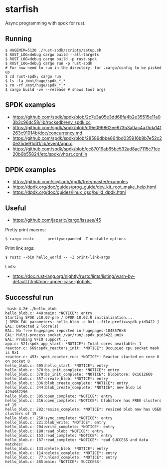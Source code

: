 # starfish

Async programming with spdk for rust.

## Running

```
$ HUGEMEM=5120 ./rust-spdk/scripts/setup.sh
$ RUST_LOG=debug cargo build --all-targets
$ RUST_LOG=debug cargo build -p rust-spdk
$ RUST_LOG=debug cargo run -p rust-spdk
# For now need to run in the directory, for .cargo/config to be picked up
$ cd rust-spdk; cargo run
$ ls -la /mnt/huge/spdk_*_*
$ rm -rf /mnt/huge/spdk_*_*
$ cargo build -vv --release # shows tool args
```

## SPDK examples

- https://github.com/spdk/spdk/blob/2c7e3a05e3dd68fa4b2e35515e11a03b3c96dc58/lib/rocksdb/env_spdk.cc
- https://github.com/spdk/spdk/blob/cf9e099862ee973b3a0ac4a75da141263c91014b/doc/concurrency.md
- https://github.com/spdk/spdk/blob/28589dbbe864bd035916b8b7e52c20e25de91d31/lib/event/app.c
- https://github.com/spdk/spdk/blob/cc87019ab65be532ad8ae7115c71ce20b6b55824/etc/spdk/vhost.conf.in

## DPDK examples

- https://github.com/scylladb/dpdk/tree/master/examples
- https://dpdk.org/doc/guides/prog_guide/dev_kit_root_make_help.html
- https://dpdk.org/doc/guides/linux_gsg/build_dpdk.html

## Useful

- https://github.com/japaric/xargo/issues/45

Pretty print macros:

```
$ cargo rustc -- --pretty=expanded -Z unstable-options
```

Print link args:

```
$ rustc --bin hello_world -- -Z print-link-args
```

Lints:

- https://doc.rust-lang.org/nightly/rustc/lints/listing/warn-by-default.html#non-upper-case-globals`

## Successful run

```
-bash-4.2# ./hello_blob
hello_blob.c: 449:main: *NOTICE*: entry
Starting SPDK v18.07-pre / DPDK 18.02.0 initialization...
[ DPDK EAL parameters: hello_blob -c 0x1 --file-prefix=spdk_pid3422 ]
EAL: Detected 2 lcore(s)
EAL: No free hugepages reported in hugepages-1048576kB
EAL: Multi-process socket /var/run/.spdk_pid3422_unix
EAL: Probing VFIO support...
app.c: 521:spdk_app_start: *NOTICE*: Total cores available: 1
reactor.c: 669:spdk_reactors_init: *NOTICE*: Occupied cpu socket mask is 0x1
reactor.c: 453:_spdk_reactor_run: *NOTICE*: Reactor started on core 0 on socket 0
hello_blob.c: 405:hello_start: *NOTICE*: entry
hello_blob.c: 370:bs_init_complete: *NOTICE*: entry
hello_blob.c: 378:bs_init_complete: *NOTICE*: blobstore: 0x1612660
hello_blob.c: 357:create_blob: *NOTICE*: entry
hello_blob.c: 336:blob_create_complete: *NOTICE*: entry
hello_blob.c: 344:blob_create_complete: *NOTICE*: new blob id 4294967296
hello_blob.c: 305:open_complete: *NOTICE*: entry
hello_blob.c: 316:open_complete: *NOTICE*: blobstore has FREE clusters of 15
hello_blob.c: 282:resize_complete: *NOTICE*: resized blob now has USED clusters of 15
hello_blob.c: 258:sync_complete: *NOTICE*: entry
hello_blob.c: 221:blob_write: *NOTICE*: entry
hello_blob.c: 204:write_complete: *NOTICE*: entry
hello_blob.c: 180:read_blob: *NOTICE*: entry
hello_blob.c: 153:read_complete: *NOTICE*: entry
hello_blob.c: 167:read_complete: *NOTICE*: read SUCCESS and data matches!
hello_blob.c: 133:delete_blob: *NOTICE*: entry
hello_blob.c: 114:delete_complete: *NOTICE*: entry
hello_blob.c:  77:unload_complete: *NOTICE*: entry
hello_blob.c: 485:main: *NOTICE*: SUCCCESS!
```
